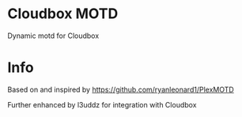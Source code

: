 # Cloudbox MOTD
Dynamic motd for Cloudbox

# Info

Based on and inspired by https://github.com/ryanleonard1/PlexMOTD

Further enhanced by l3uddz for integration with Cloudbox
